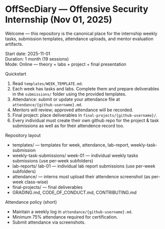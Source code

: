 # OffSecDiary — Offensive Security Internship (Nov 01, 2025)

Welcome — this repository is the canonical place for the internship weekly tasks, submission templates, attendance uploads, and mentor evaluation artifacts.

Start date: 2025-11-01  
Duration: 1 month (19 sessions)  
Mode: Online — theory + labs + project + final presentation

Quickstart
1. Read `templates/WEEK_TEMPLATE.md`.
2. Each week has tasks and labs. Complete them and prepare deliverables in the `submissions/` folder using the provided templates.
3. Attendance: submit or update your attendance file at `attendance/{github-username}.md`.
4. Mentors will review; approved attendance will be recorded.
5. Final project: place deliverables in `final-projects/{github-username}/`.
6. Every individual must create their own github repo for the project & task submissions as well as for their attendence record too.

Repository layout
- templates/ — templates for week, attendance, lab-report, weekly-task-submission
- weekly-task-submissions/ week-01 — individual weekly tasks submissions (use per-week subfolders)
- lab-reports/ lab-01 — individual lab report submissions (use per-week subfolders)
- attendance/ — interns must upload their attendence screenshot (as per-week class-wise)
- final-projects/ — final deliverables
- GRADING.md, CODE_OF_CONDUCT.md, CONTRIBUTING.md

Attendance policy (short)
- Maintain a weekly log in `attendance/{github-username}.md`.
- Minimum 75% attendance required for certification.
- Submit attendance via screenshots.